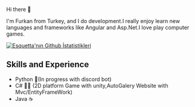 Hi there  👋


I'm Furkan from Turkey, and I do  development.I really enjoy learn new languages and  frameworks like Angular and
Asp.Net.I love play computer games.

[![Esquetta'nın Github İstatistikleri](https://github-readme-stats.vercel.app/api?username=Esquetta)](https://github.com/anuraghazra/github-readme-stats)

## Skills and Experience

* Python 🐍(In progress  with discord bot)
* C# 👨‍💻 (2D platform Game with unity,AutoGalery Website with Mvc/EntityFrameWork)
* Java ☕

